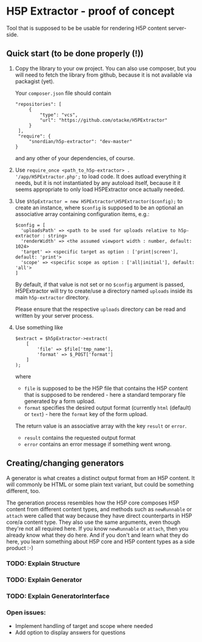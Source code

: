 # H5P Extractor - proof of concept
Tool that is supposed to be be usable for rendering H5P content server-side.

## Quick start (to be done properly (!))
1. Copy the library to your ow project. You can also use composer, but you will
   need to fetch the library from github, because it is not available via packagist
   (yet).

   Your `composer.json` file should contain
   ```
   "repositories": [
        {
            "type": "vcs",
            "url": "https://github.com/otacke/H5PExtractor"
        }
    ],
    "require": {
        "snordian/h5p-extractor": "dev-master"
   }
   ```
   and any other of your dependencies, of course.

2. Use `require_once <path_to_h5p-extractor> . '/app/H5PExtractor.php';` to
load code. It does autload everything it needs, but it is not instantiated by
any autoload itself, because it it seems appropriate to only load H5PExtractor
once actually needed.

3. Use `$h5pExtractor = new H5PExtractor\H5PExtractor($config);` to create an
   instance, where `$config` is supposed to be an optional an associative array
   containing configuration items, e.g.:
   ```
   $config = [
     'uploadsPath' => <path to be used for uploads relative to h5p-extractor : string>
     'renderWidth' => <the assumed viewport width : number, default: 1024>
     'target' => <specific target as option : ['print|screen'], default: 'print'>
     'scope' => <specific scope as option : ['all|initial'], default: 'all'>
   ]
   ```

   By default, if that value is not set or no `$config` argument is passed,
   H5PExtractor will try to create/use a directory named `uploads` inside its main
   `h5p-extractor` directory.

   Please ensure that the respective `uploads` directory can be read and written by
   your server process.

4. Use something like
   ```
   $extract = $h5pExtractor->extract(
       [
           'file' => $file['tmp_name'],
           'format' => $_POST['format']
       ]
   );
   ```
   where
   - `file` is supposed to be the H5P file that contains the H5P content that is
     supposed to be rendered - here a standard temporary file generated by a
     form upload.
   - `format` specifies the desired output format (currently `html` (default) or
    `text`) - here the `format` key of the form upload.

   The return value is an associative array with the key `result` or `error`.
   - `result` contains the requested output format
   - `error` contains an error message if something went wrong.

## Creating/changing generators
A generator is what creates a distinct output format from an H5P content. It
will commonly be HTML or some plain text variant, but could be something
different, too.

The generation process resembles how the H5P core composes H5P content from
different content types, and methods such as `newRunnable` or `attach` were 
called that way because they have direct counterparts in H5P core/a content
type. They also use the same arguments, even though they're not all required
here. If you know `newRunnable` or `attach`, then you already know what they
do here. And if you don't and learn what they do here, you learn something
about H5P core and H5P content types as a side product :-)

### TODO: Explain Structure
### TODO: Explain Generator
### TODO: Explain GeneratorInterface

### Open issues:
- Implement handling of target and scope where needed
- Add option to display answers for questions
